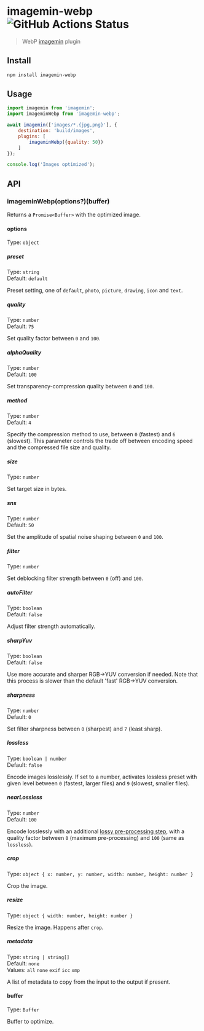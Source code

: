 # imagemin-webp ![GitHub Actions Status](https://github.com/imagemin/imagemin-webp/workflows/test/badge.svg?branch=main)

> WebP [imagemin](https://github.com/imagemin/imagemin) plugin

## Install

```sh
npm install imagemin-webp
```

## Usage

```js
import imagemin from 'imagemin';
import imageminWebp from 'imagemin-webp';

await imagemin(['images/*.{jpg,png}'], {
	destination: 'build/images',
	plugins: [
		imageminWebp({quality: 50})
	]
});

console.log('Images optimized');
```

## API

### imageminWebp(options?)(buffer)

Returns a `Promise<Buffer>` with the optimized image.

#### options

Type: `object`

##### preset

Type: `string`\
Default: `default`

Preset setting, one of `default`, `photo`, `picture`, `drawing`, `icon` and `text`.

##### quality

Type: `number`\
Default: `75`

Set quality factor between `0` and `100`.

##### alphaQuality

Type: `number`\
Default: `100`

Set transparency-compression quality between `0` and `100`.

##### method

Type: `number`\
Default: `4`

Specify the compression method to use, between `0` (fastest) and `6` (slowest). This parameter controls the trade off between encoding speed and the compressed file size and quality.

##### size

Type: `number`

Set target size in bytes.

##### sns

Type: `number`\
Default: `50`

Set the amplitude of spatial noise shaping between `0` and `100`.

##### filter

Type: `number`

Set deblocking filter strength between `0` (off) and `100`.

##### autoFilter

Type: `boolean`\
Default: `false`

Adjust filter strength automatically.

##### sharpYuv

Type: `boolean`\
Default: `false`

Use more accurate and sharper RGB->YUV conversion if needed. Note that this process is slower than the default 'fast' RGB->YUV conversion.


##### sharpness

Type: `number`\
Default: `0`

Set filter sharpness between `0` (sharpest) and `7` (least sharp).

##### lossless

Type: `boolean | number`\
Default: `false`

Encode images losslessly. If set to a number, activates lossless preset with given level between `0` (fastest, larger files) and `9` (slowest, smaller files).

##### nearLossless

Type: `number`\
Default: `100`

Encode losslessly with an additional [lossy pre-processing step](https://groups.google.com/a/webmproject.org/forum/#!msg/webp-discuss/0GmxDmlexek/3ggyYsaYdFEJ), with a quality factor between `0` (maximum pre-processing) and `100` (same as `lossless`).

##### crop

Type: `object { x: number, y: number, width: number, height: number }`

Crop the image.

##### resize

Type: `object { width: number, height: number }`

Resize the image. Happens after `crop`.

##### metadata

Type: `string | string[]`\
Default: `none`\
Values: `all` `none` `exif` `icc` `xmp`

A list of metadata to copy from the input to the output if present.

#### buffer

Type: `Buffer`

Buffer to optimize.
